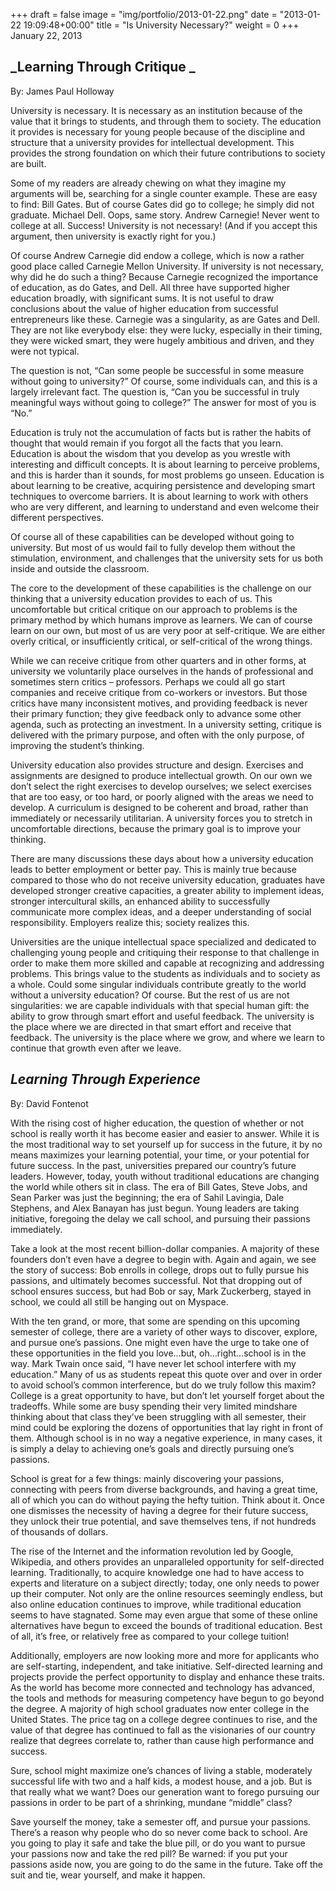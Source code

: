 +++
draft = false
image = "img/portfolio/2013-01-22.png"
date = "2013-01-22 19:09:48+00:00"
title = "Is University Necessary?"
weight = 0
+++
January 22, 2013
<!--more-->







## _Learning Through Critique _



By: James Paul Holloway

University is necessary. It is necessary as an institution because of the value that it brings to students, and through them to society. The education it provides is necessary for young people because of the discipline and structure that a university provides for intellectual development. This provides the strong foundation on which their future contributions to society are built.

Some of my readers are already chewing on what they imagine my arguments will be, searching for a single counter example. These are easy to find: Bill Gates. But of course Gates did go to college; he simply did not graduate. Michael Dell. Oops, same story. Andrew Carnegie! Never went to college at all. Success! University is not necessary! (And if you accept this argument, then university is exactly right for you.)

Of course Andrew Carnegie did endow a college, which is now a rather good place called Carnegie Mellon University. If university is not necessary, why did he do such a thing? Because Carnegie recognized the importance of education, as do Gates, and Dell. All three have supported higher education broadly, with significant sums. It is not useful to draw conclusions about the value of higher education from successful entrepreneurs like these. Carnegie was a singularity, as are Gates and Dell. They are not like everybody else: they were lucky, especially in their timing, they were wicked smart, they were hugely ambitious and driven, and they were not typical.

The question is not, “Can some people be successful in some measure without going to university?” Of course, some individuals can, and this is a largely irrelevant fact. The question is, “Can you be successful in truly meaningful ways without going to college?” The answer for most of you is “No.”

Education is truly not the accumulation of facts but is rather the habits of thought that would remain if you forgot all the facts that you learn. Education is about the wisdom that you develop as you wrestle with interesting and difficult concepts. It is about learning to perceive problems, and this is harder than it sounds, for most problems go unseen. Education is about learning to be creative, acquiring persistence and developing smart techniques to overcome barriers. It is about learning to work with others who are very different, and learning to understand and even welcome their different perspectives.

Of course all of these capabilities can be developed without going to university. But most of us would fail to fully develop them without the stimulation, environment, and challenges that the university sets for us both inside and outside the classroom.

The core to the development of these capabilities is the challenge on our thinking that a university education provides to each of us. This uncomfortable but critical critique on our approach to problems is the primary method by which humans improve as learners. We can of course learn on our own, but most of us are very poor at self-critique. We are either overly critical, or insufficiently critical, or self-critical of the wrong things.

While we can receive critique from other quarters and in other forms, at university we voluntarily place ourselves in the hands of professional and sometimes stern critics – professors. Perhaps we could all go start companies and receive critique from co-workers or investors. But those critics have many inconsistent motives, and providing feedback is never their primary function; they give feedback only to advance some other agenda, such as protecting an investment. In a university setting, critique is delivered with the primary purpose, and often with the only purpose, of improving the student’s thinking.

University education also provides structure and design. Exercises and assignments are designed to produce intellectual growth. On our own we don’t select the right exercises to develop ourselves; we select exercises that are too easy, or too hard, or poorly aligned with the areas we need to develop. A curriculum is designed to be coherent and broad, rather than immediately or necessarily utilitarian. A university forces you to stretch in uncomfortable directions, because the primary goal is to improve your thinking.

There are many discussions these days about how a university education leads to better employment or better pay. This is mainly true because compared to those who do not receive university education, graduates have developed stronger creative capacities, a greater ability to implement ideas, stronger intercultural skills, an enhanced ability to successfully communicate more complex ideas, and a deeper understanding of social responsibility. Employers realize this; society realizes this.

Universities are the unique intellectual space specialized and dedicated to challenging young people and critiquing their response to that challenge in order to make them more skilled and capable at recognizing and addressing problems. This brings value to the students as individuals and to society as a whole. Could some singular individuals contribute greatly to the world without a university education? Of course. But the rest of us are not singularities: we are capable individuals with that special human gift: the ability to grow through smart effort and useful feedback. The university is the place where we are directed in that smart effort and receive that feedback. The university is the place where we grow, and where we learn to continue that growth even after we leave.










## _Learning Through Experience_


By: David Fontenot

With the rising cost of higher education, the question of whether or not school is really worth it has become easier and easier to answer. While it is the most traditional way to set yourself up for success in the future, it by no means maximizes your learning potential, your time, or your potential for future success. In the past, universities prepared our country’s future leaders. However, today, youth without traditional educations are changing the world while others sit in class. The era of Bill Gates, Steve Jobs, and Sean Parker was just the beginning; the era of Sahil Lavingia, Dale Stephens, and Alex Banayan has just begun. Young leaders are taking initiative, foregoing the delay we call school, and pursuing their passions immediately.

Take a look at the most recent billion-dollar companies. A majority of these founders don’t even have a degree to begin with. Again and again, we see the story of success: Bob enrolls in college, drops out to fully pursue his passions, and ultimately becomes successful. Not that dropping out of school ensures success, but had Bob or say, Mark Zuckerberg, stayed in school, we could all still be hanging out on Myspace.

With the ten grand, or more, that some are spending on this upcoming semester of college, there are a variety of other ways to discover, explore, and pursue one’s passions. One might even have the urge to take one of these opportunities in the field you love…but, oh…right…school is in the way. Mark Twain once said, “I have never let school interfere with my education.” Many of us as students repeat this quote over and over in order to avoid school’s common interference, but do we truly follow this maxim? College is a great opportunity to have, but don’t let yourself forget about the tradeoffs. While some are busy spending their very limited mindshare thinking about that class they’ve been struggling with all semester, their mind could be exploring the dozens of opportunities that lay right in front of them. Although school is in no way a negative experience, in many cases, it is simply a delay to achieving one’s goals and directly pursuing one’s passions.

School is great for a few things: mainly discovering your passions, connecting with peers from diverse backgrounds, and having a great time, all of which you can do without paying the hefty tuition. Think about it. Once one dismisses the necessity of having a degree for their future success, they unlock their true potential, and save themselves tens, if not hundreds of thousands of dollars.

The rise of the Internet and the information revolution led by Google, Wikipedia, and others provides an unparalleled opportunity for self-directed learning. Traditionally, to acquire knowledge one had to have access to experts and literature on a subject directly; today, one only needs to power up their computer. Not only are the online resources seemingly endless, but also online education continues to improve, while traditional education seems to have stagnated. Some may even argue that some of these online alternatives have begun to exceed the bounds of traditional education. Best of all, it’s free, or relatively free as compared to your college tuition!

Additionally, employers are now looking more and more for applicants who are self-starting, independent, and take initiative. Self-directed learning and projects provide the perfect opportunity to display and enhance these traits. As the world has become more connected and technology has advanced, the tools and methods for measuring competency have begun to go beyond the degree. A majority of high school graduates now enter college in the United States. The price tag on a college degree continues to rise, and the value of that degree has continued to fall as the visionaries of our country realize that degrees correlate to, rather than cause high performance and success.

Sure, school might maximize one’s chances of living a stable, moderately successful life with two and a half kids, a modest house, and a job. But is that really what we want? Does our generation want to forego pursuing our passions in order to be part of a shrinking, mundane “middle” class?

Save yourself the money, take a semester off, and pursue your passions. There’s a reason why people who do so never come back to school. Are you going to play it safe and take the blue pill, or do you want to pursue your passions now and take the red pill? Be warned: if you put your passions aside now, you are going to do the same in the future. Take off the suit and tie, wear yourself, and make it happen.


